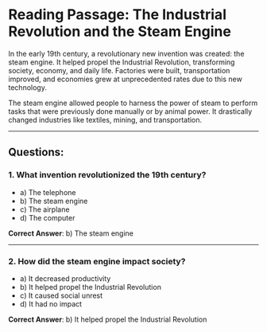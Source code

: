 # Reading Passage: The Industrial Revolution and the Steam Engine

In the early 19th century, a revolutionary new invention was created: the steam engine. It helped propel the Industrial Revolution, transforming society, economy, and daily life. Factories were built, transportation improved, and economies grew at unprecedented rates due to this new technology.

The steam engine allowed people to harness the power of steam to perform tasks that were previously done manually or by animal power. It drastically changed industries like textiles, mining, and transportation.

---

## Questions:

### 1. What invention revolutionized the 19th century?

- a) The telephone
- b) The steam engine
- c) The airplane
- d) The computer

**Correct Answer**: b) The steam engine

---

### 2. How did the steam engine impact society?

- a) It decreased productivity
- b) It helped propel the Industrial Revolution
- c) It caused social unrest
- d) It had no impact

**Correct Answer**: b) It helped propel the Industrial Revolution
